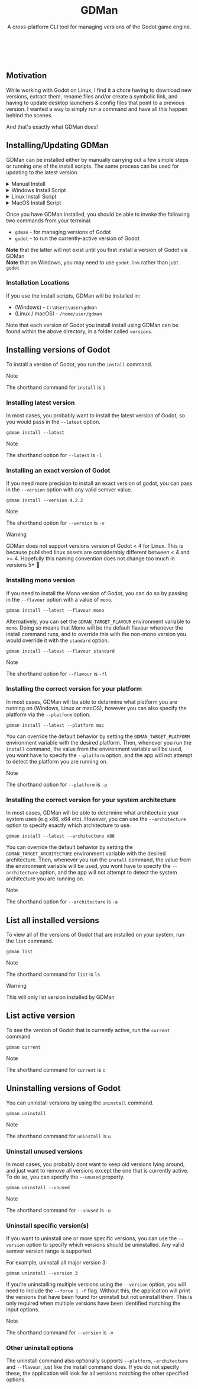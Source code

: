 <h1 align="center">
    GDMan
</h1>

<p align="center">
    A cross-platform CLI tool for managing versions of the Godot game engine.
</p>
<br/>
<br/>
<br/>
<br/>

## Motivation

While working with Godot on Linux, I find it a chore having to download new versions,
extract them, rename files and/or create a symbolic link, and having to update
desktop launchers & config files that point to a previous version.
I wanted a way to simply run a command and have all this happen behind the scenes.

And that's exactly what GDMan does!

## Installing/Updating GDMan

GDMan can be installed either by manually carrying out a few simple steps or running
one of the install scripts. The same process can be used for updating to the latest version.

<details>
<summary>Manual Install</summary>

You can manually install GDMan in a few steps:

- Download the [latest release](https://github.com/devklick/GDMan/releases/latest)
  for your operating system
- Extract it to a folder of your choice, e.g. `~/gdman`
- Update your path, adding your new folder to it. In the above example,
  we'd add `~/gdman` to the PATH.
- Delete the downloaded zip file - it's no longer needed

</details>

<details>
<summary>Windows Install Script</summary>

Rather than running through the steps manually, you can run the
[PowerShell install script](/install/install-windows.ps1) to install GDMan on Windows.

Run the following in a Admin PowerShell prompt:

```ps1
. {iwr -useb https://raw.githubusercontent.com/devklick/GDMan/master/install/install-windows.ps1} | iex;
```

</details>

<details>
<summary>Linux Install Script</summary>

You can run the following to use the [install script for Linux](/install/install-unix.sh):

```
wget -q https://raw.githubusercontent.com/devklick/GDMan/master/install/install-unix.sh -O - | bash -s linux
```

The script will require the following tools to be available on the machine:

- curl
- jq
- wget
- unzip

</details>

<details>
<summary>MacOS Install Script</summary>

There's no bespoke script for installing on MacOS, however if you have the right tools
available on your Mac, you can probably use the Linux install script and pass in `osx` as an argument:

```
wget -q https://raw.githubusercontent.com/devklick/GDMan/master/install/install-unix.sh -O - | bash -s linux
```

The script will require the following tools to be available on the machine:

- curl
- jq
- wget
- unzip

</details>

Once you have GDMan installed, you should be able to invoke the following two commands from your terminal:

- `gdman` - for managing versions of Godot
- `godot` - to run the currently-active version of Godot

**Note** that the latter will not exist until you first install a version of Godot via GDMan
<br/>
**Note** that on Windows, you may need to use `godot.lnk` rather than just `godot`

### Installation Locations

If you use the install scripts, GDMan will be installed in:

- (Windows) - `C:\Users\user\gdman`
- (Linux / macOS) - `/home/user/gdman`

Note that each version of Godot you install install using GDMan can be found
within the above directory, in a folder called `versions`.

## Installing versions of Godot

To install a version of Godot, you run the `install` command.

> [!NOTE]
> The shorthand command for `install` is `i`

### Installing latest version

In most cases, you probably want to install the latest version of Godot, so you
would pass in the `--latest` option.

```
gdman install --latest
```

> [!NOTE]
> The shorthand option for `--latest` is `-l`

### Installing an exact version of Godot

If you need more precision to install an exact version of godot, you can pass
in the `--version` option with any valid semver value.

```
gdman install --version 4.2.2
```

> [!NOTE]
> The shorthand option for `--version` is `-v`

> [!WARNING]
> GDMan does not support versions version of Godot < 4 for Linux.
> This is because published linux assets are considerably different between < 4 and >= 4.
> Hopefully this naming convention does not change too much in versions 5+ 🤞

### Installing mono version

If you need to install the Mono version of Godot, you can do so by passing in
the `--flavour` option with a value of `mono`.

```
gdman install --latest --flavour mono
```

Alternatively, you can set the `GDMAN_TARGET_FLAVOUR` environment variable to `mono`.
Doing so means that Mono will be the default flavour whenever the install command runs,
and to override this with the non-mono version you would override it with the `standard` option.

```
gdman install --latest --flavour standard
```

> [!NOTE]
> The shorthand option for `--flavour` is `-fl`

### Installing the correct version for your platform

In most cases, GDMan will be able to determine what platform you are running on
(Windows, Linux or macOS), however you can also specify the platform via the
`--platform` option.

```
gdman install --latest --platform mac
```

You can override the default behavior by setting the `GDMAN_TARGET_PLATFORM` environment variable
with the desired platform. Then, whenever you run the `install` command, the value from the
environment variable will be used, you wont have to specify the `--platform` option, and
the app will not attempt to detect the platform you are running on.

> [!NOTE]
> The shorthand option for `--platform` is `-p`

### Installing the correct version for your system architecture

In most cases, GDMan will be able to determine what architecture your system uses (e.g x86, x64 etc).
However, you can use the `--architecture` option to specify exactly which architecture to use.

```
gdman install --latest --architecture x86
```

You can override the default behavior by setting the `GDMAN_TARGET_ARCHITECTURE` environment variable
with the desired architecture. Then, whenever you run the `install` command, the value from the
environment variable will be used, you wont have to specify the `--architecture` option, and
the app will not attempt to detect the system architecture you are running on.

> [!NOTE]
> The shorthand option for `--architecture` is `-a`

## List all installed versions

To view all of the versions of Godot that are installed on your system, run the `list` command.

```
gdman list
```

> [!NOTE]
> The shorthand command for `list` is `ls`

> [!WARNING]
> This will only list version installed by GDMan

## List active version

To see the version of Godot that is currently active, run the `current` command

```
gdman current
```

> [!NOTE]
> The shorthand command for `current` is `c`

## Uninstalling versions of Godot

You can uninstall versions by using the `uninstall` command.

```
gdman uninstall
```

> [!NOTE]
> The shorthand command for `uninstall` is `u`

### Uninstall unused versions

In most cases, you probably dont want to keep old versions lying around, and just
want to remove all versions except the one that is currently active. To do so,
you can specify the `--unused` property.

```
gdman uninstall --unused
```

> [!NOTE]
> The shorthand command for `--unused` is `-u`

### Uninstall specific version(s)

If you want to uninstall one or more specific versions, you can use the `--version`
option to specify which versions should be uninstalled. Any valid semver version
range is supported.

For example, uninstall all major version 3:

```
gdman uninstall --version 3
```

If you're uninstalling multiple versions using the `--version` option, you will
need to include the `--force | -f` flag. Without this, the application will print
the versions that have been found for uninstall but not uninstall them. This is only
required when multiple versions have been identified matching the input options.

> [!NOTE]
> The shorthand command for `--version` is `-v`

### Other uninstall options

The uninstall command also optionally supports `--platform`, `-architecture` and
`--flavour`, just like the install command does. If you do not specify these,
the application will look for all versions matching the other specified options.
